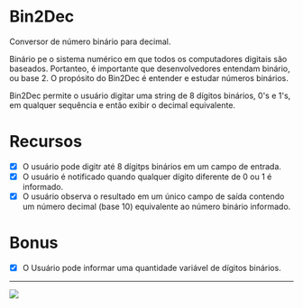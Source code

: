 # Bin2Dec
Conversor de número binário para decimal.

Binário pe o sistema numérico em que todos os computadores digitais são baseados. Portanteo, é importante que desenvolvedores entendam binário, ou base 2. O propósito do Bin2Dec é entender e estudar números binários.

Bin2Dec permite o usuário digitar uma string de 8 dígitos binários, 0's e 1's, em qualquer sequência e então exibir o decimal equivalente.

# Recursos
- [x] O usuário pode digitr até 8 dígitps binários em um campo de entrada.
- [x] O usuário é notificado quando qualquer dígito diferente de 0 ou 1 é informado.
- [x] O usuário observa o resultado em um único campo de saída contendo um número decimal (base 10) equivalente ao número binário informado.

# Bonus
- [x] O Usuário pode informar uma quantidade variável de dígitos binários.
-------
![](https://i.imgur.com/l2fa4yW.png)

